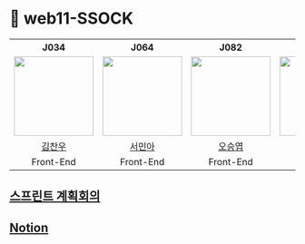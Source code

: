# 🎄 web11-SSOCK

<table>
  <th>J034</th>
  <th>J064</th>
  <th>J082</th>
  <th>J074</th>
  <th>J160</th>
  <tr>
    <td><img src="https://avatars.githubusercontent.com/u/98443541?v=5" width="140" height="140"/></td>
    <td><img src="https://avatars.githubusercontent.com/u/96722691?v=5" width="140" height="140"/></td>
    <td><img src="https://avatars.githubusercontent.com/u/62386148?v=5" width="140" height="140"/></td>
    <td><img src="https://avatars.githubusercontent.com/u/83938394?v=5" width="140" height="140"/></td>
    <td><img src="https://avatars.githubusercontent.com/u/33882299?v=5" width="140" height="140"/></td>
  </tr>
  <tr>
    <td align="center"><a href="https://github.com/kcwww">김찬우</a>
    </td>
    <td align="center"><a href="https://github.com/esthel7">서민아</a>
    </td>
    <td align="center"><a href="https://github.com/5nxtnxtnxt">오승엽</a>
    </td>
    <td align="center"><a href="https://github.com/yunuo46">송현우</a>
    </td>
    <td align="center"><a href="https://github.com/peageon">최진수</a>
  </tr>
  <tr>
    <td align="center">Front-End</td>
    <td align="center">Front-End</td>
    <td align="center">Front-End</td>
    <td align="center">Back-End</td>
    <td align="center">Back-End</td>
  </tr>
</table>

## [스프린트 계획회의](https://github.com/boostcampwm2023/web11-SSOCK/wiki)

## [Notion](https://delicious-halloumi-7ae.notion.site/SSOCK-By-SSOCK-ada468a8b135435bb8acc1c50a2a9c0c?pvs=4)
